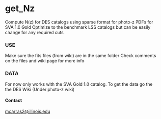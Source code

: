 get_Nz
======

Compute N(z) for DES catalogs using sparse format for photo-z PDFs for SVA 1.0 Gold
Optimize to the benchmark LSS catalogs but can be easily change for any required cuts


### USE
Make sure the fits files (from wiki) are in the same folder
Check comments on the files and wiki page for more info

### DATA
For now only works with the SVA Gold 1.0 catalog. 
To get the data go the the DES Wiki (Under photo-z wiki)

#### Contact
mcarras2@illinois.edu

